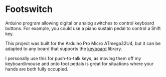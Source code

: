 # Footswitch

Arduino program allowing digital or analog switches to control keyboard buttons. For example, you could use a piano sustain pedal to control a Shift key.

This project was built for the Arduino Pro Micro ATmega32U4, but it can be adapted to any board that supports the [keyboard](https://www.arduino.cc/reference/en/language/functions/usb/keyboard/) library.

I personally use this for push-to-talk keys, as moving them off my keyboard/mouse and onto foot pedals is great for situations where your hands are both fully occupied.
